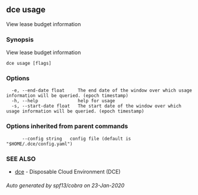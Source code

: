 ## dce usage

View lease budget information

### Synopsis

View lease budget information

```
dce usage [flags]
```

### Options

```
  -e, --end-date float     The end date of the window over which usage information will be queried. (epoch timestamp)
  -h, --help               help for usage
  -s, --start-date float   The start date of the window over which usage information will be queried. (epoch timestamp)
```

### Options inherited from parent commands

```
      --config string   config file (default is "$HOME/.dce/config.yaml")
```

### SEE ALSO

* [dce](dce.md)	 - Disposable Cloud Environment (DCE)

###### Auto generated by spf13/cobra on 23-Jan-2020
